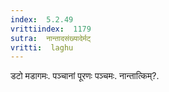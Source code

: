 ```yaml
---
index:  5.2.49
vrittiindex:  1179
sutra:  नान्तादसंख्यादेर्मट्
vritti:  laghu 
---
```


डटो मडागमः. पञ्चानां पूरणः पञ्चमः. नान्तात्किम्?.

